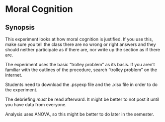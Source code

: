 # Moral Cognition

## Synopsis
This experiment looks at how moral cognition is justified. If you use this, make sure you tell the class there are no wrong or right answers and they should neither participate as if there are, nor write up the section as if there are.

The experiment uses the basic “trolley problem” as its basis. If you aren’t familiar with the outlines of the procedure, search “trolley problem” on the internet. 

Students need to download the .psyexp file and the .xlsx file in order to do the experiment.

The debriefing _must_ be read afterward. It might be better to not post it until you have data from everyone. 

Analysis uses ANOVA, so this might be better to do later in the semester. 

